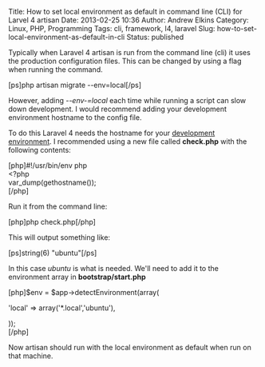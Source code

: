Title: How to set local environment as default in command line (CLI) for Larvel 4 artisan 
Date: 2013-02-25 10:36
Author: Andrew Elkins
Category: Linux, PHP, Programming
Tags: cli, framework, l4, laravel
Slug: how-to-set-local-environment-as-default-in-cli
Status: published

Typically when Laravel 4 artisan is run from the command line (cli) it
uses the production configuration files. This can be changed by using a
flag when running the command.

\[ps\]php artisan migrate --env=local\[/ps\]

However, adding *--env-=local* each time while running a script can slow
down development. I would recommend adding your development environment
hostname to the config file.

To do this Laravel 4 needs the hostname for your [development
environment](http://four.laravel.com/docs/configuration). I recommended
using a new file called **check.php** with the following contents:

\[php\]\#!/usr/bin/env php  
&lt;?php  
var\_dump(gethostname());  
\[/php\]

Run it from the command line:

\[php\]php check.php\[/php\]

This will output something like:

\[ps\]string(6) "ubuntu"\[/ps\]

In this case *ubuntu* is what is needed. We'll need to add it to the
environment array in **bootstrap/start.php**

\[php\]\$env = \$app-&gt;detectEnvironment(array(

'local' =&gt; array('\*.local','ubuntu'),

));  
\[/php\]

Now artisan should run with the local environment as default when run on
that machine.
